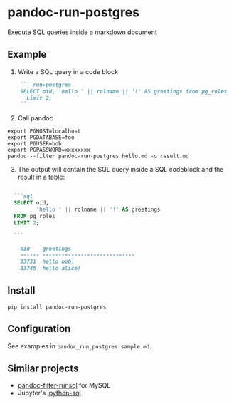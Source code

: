 # pandoc-run-postgres

Execute SQL queries inside a markdown document

## Example

1. Write a SQL query in a code block

~~~ markdown
    ``` run-postgres
    SELECT oid, 'hello ' || rolname || '!' AS greetings from pg_roles
      Limit 2;
    ```
~~~

2. Call pandoc

```
export PGHOST=localhost
export PGDATABASE=foo
export PGUSER=bob
export PGPASSWORD=xxxxxxxx
pandoc --filter pandoc-run-postgres hello.md -o result.md
```

3. The output will contain the SQL query inside a SQL codeblock and
   the result in a table:


~~~ markdown

  ```sql
  SELECT oid,
         'hello ' || rolname || '!' AS greetings
  FROM pg_roles
  LIMIT 2;

  ```

    oid    greetings
    ------ -----------------------------
    33731  hello bob!
    33748  hello alice!
~~~



## Install

```
pip install pandoc-run-postgres
```

## Configuration

See examples in `pandoc_run_postgres.sample.md`.


## Similar projects

* [pandoc-filter-runsql] for MySQL
* Jupyter's [ipython-sql]


[ipython-sql]: https://github.com/catherinedevlin/ipython-sql
[pandoc-filter-runsql]: https://github.com/barskern/pandoc-filter-runsql
